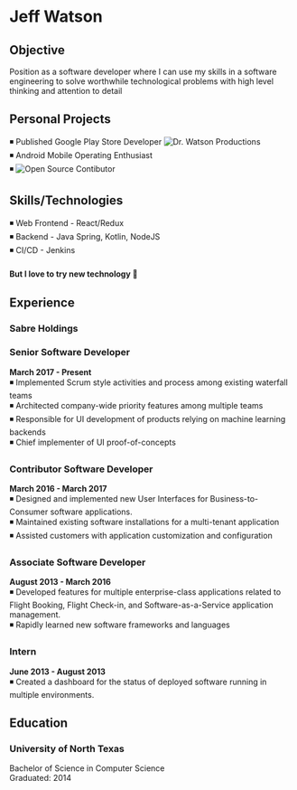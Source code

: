 # Jeff Watson

## Objective
Position as a software developer where I can use my skills in a 
software engineering to solve worthwhile technological problems 
with high level thinking and attention to detail

## Personal Projects
:black_medium_small_square: Published Google Play Store Developer ![Dr. Watson Productions](https://play.google.com/store/apps/developer?id=Dr.+Watson+Productions)  
:black_medium_small_square: Android Mobile Operating Enthusiast   
:black_medium_small_square: ![Open Source Contibutor](https://github.com/JeffWatson)  

## Skills/Technologies
:black_medium_small_square: Web Frontend - React/Redux  
:black_medium_small_square: Backend - Java Spring, Kotlin, NodeJS  
:black_medium_small_square: CI/CD - Jenkins  
#### But I love to try new technology 🙂  

## Experience
### Sabre Holdings
### Senior Software Developer
**March 2017 - Present**  
:black_medium_small_square: Implemented Scrum style activities and process among existing waterfall teams  
:black_medium_small_square: Architected company-wide priority features among multiple teams  
:black_medium_small_square: Responsible for UI development of products relying on machine learning backends  
:black_medium_small_square: Chief implementer of UI proof-of-concepts  

### Contributor Software Developer 
**March 2016 - March 2017**  
:black_medium_small_square: Designed and implemented new User Interfaces for Business-to-Consumer software applications.  
:black_medium_small_square: Maintained existing software installations for a multi-tenant application  
:black_medium_small_square: Assisted customers with application customization and configuration  

###  Associate Software Developer
**August 2013 - March 2016**  
:black_medium_small_square: Developed features for multiple enterprise-class applications related to Flight Booking, Flight Check-in, and Software-as-a-Service application management.  
:black_medium_small_square: Rapidly learned new software frameworks and languages  

### Intern
**June 2013 - August 2013**  
:black_medium_small_square: Created a dashboard for the status of deployed software running in multiple environments.    

## Education
### University of North Texas 
Bachelor of Science in Computer Science  
Graduated: 2014
